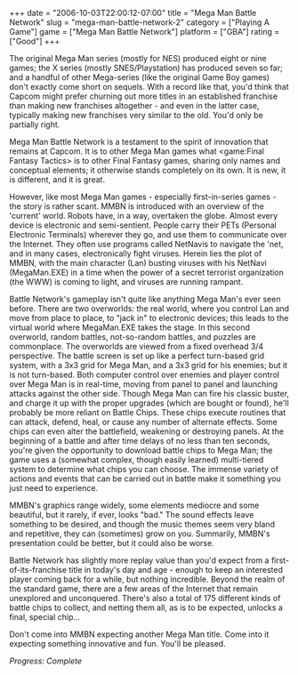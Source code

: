 +++
date = "2006-10-03T22:00:12-07:00"
title = "Mega Man Battle Network"
slug = "mega-man-battle-network-2"
category = ["Playing A Game"]
game = ["Mega Man Battle Network"]
platform = ["GBA"]
rating = ["Good"]
+++

The original Mega Man series (mostly for NES) produced eight or nine games; the X series (mostly SNES/Playstation) has produced seven so far; and a handful of other Mega-series (like the original Game Boy games) don't exactly come short on sequels. With a record like that, you'd think that Capcom might prefer churning out more titles in an established franchise than making new franchises altogether - and even in the latter case, typically making new franchises very similar to the old. You'd only be partially right.

Mega Man Battle Network is a testament to the spirit of innovation that remains at Capcom. It is to other Mega Man games what <game:Final Fantasy Tactics> is to other Final Fantasy games, sharing only names and conceptual elements; it otherwise stands completely on its own. It is new, it is different, and it is great.

However, like most Mega Man games - especially first-in-series games - the story is rather scant. MMBN is introduced with an overview of the 'current' world. Robots have, in a way, overtaken the globe. Almost every device is electronic and semi-sentient. People carry their PETs (Personal Electronic Terminals) wherever they go, and use them to communicate over the Internet. They often use programs called NetNavis to navigate the 'net, and in many cases, electronically fight viruses. Herein lies the plot of MMBN, with the main character (Lan) busting viruses with his NetNavi (MegaMan.EXE) in a time when the power of a secret terrorist organization (the WWW) is coming to light, and viruses are running rampant.

Battle Network's gameplay isn't quite like anything Mega Man's ever seen before. There are two overworlds: the real world, where you control Lan and move from place to place, to "jack in" to electronic devices; this leads to the virtual world where MegaMan.EXE takes the stage. In this second overworld, random battles, not-so-random battles, and puzzles are commonplace. The overworlds are viewed from a fixed overhead 3/4 perspective. The battle screen is set up like a perfect turn-based grid system, with a 3x3 grid for Mega Man, and a 3x3 grid for his enemies; but it is not turn-based. Both computer control over enemies and player control over Mega Man is in real-time, moving from panel to panel and launching attacks against the other side. Though Mega Man can fire his classic buster, and charge it up with the proper upgrades (which are bought or found), he'll probably be more reliant on Battle Chips. These chips execute routines that can attack, defend, heal, or cause any number of alternate effects. Some chips can even alter the battlefield, weakening or destroying panels. At the beginning of a battle and after time delays of no less than ten seconds, you're given the opportunity to download battle chips to Mega Man; the game uses a (somewhat complex, though easily learned) multi-tiered system to determine what chips you can choose. The immense variety of actions and events that can be carried out in battle make it something you just need to experience.

MMBN's graphics range widely, some elements mediocre and some beautiful, but it rarely, if ever, looks "bad." The sound effects leave something to be desired, and though the music themes seem very bland and repetitive, they can (sometimes) grow on you. Summarily, MMBN's presentation could be better, but it could also be worse.

Battle Network has slightly more replay value than you'd expect from a first-of-its-franchise title in today's day and age - enough to keep an interested player coming back for a while, but nothing incredible. Beyond the realm of the standard game, there are a few areas of the Internet that remain unexplored and unconquered. There's also a total of 175 different kinds of battle chips to collect, and netting them all, as is to be expected, unlocks a final, special chip...

Don't come into MMBN expecting another Mega Man title. Come into it expecting something innovative and fun. You'll be pleased.

<i>Progress: Complete</i>